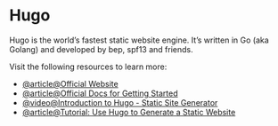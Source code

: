 # Hugo

Hugo is the world’s fastest static website engine. It’s written in Go (aka Golang) and developed by bep, spf13 and friends.

Visit the following resources to learn more:

- [@article@Official Website](https://gohugo.io/)
- [@article@Official Docs for Getting Started](https://gohugo.io/documentation/)
- [@video@Introduction to Hugo - Static Site Generator ](https://www.youtube.com/watch?v=qtIqKaDlqXo&list=PLLAZ4kZ9dFpOnyRlyS-liKL5ReHDcj4G3)
- [@article@Tutorial: Use Hugo to Generate a Static Website](https://thenewstack.io/tutorial-use-hugo-to-generate-a-static-website/)
